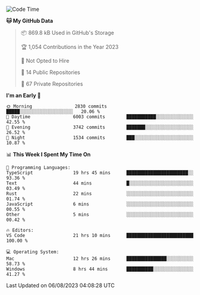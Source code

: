 <!--START_SECTION:waka-->
![Code Time](http://img.shields.io/badge/Code%20Time-4%2C416%20hrs%2015%20mins-blue)

**🐱 My GitHub Data** 

> 📦 869.8 kB Used in GitHub's Storage 
 > 
> 🏆 1,054 Contributions in the Year 2023
 > 
> 🚫 Not Opted to Hire
 > 
> 📜 14 Public Repositories 
 > 
> 🔑 67 Private Repositories 
 > 
**I'm an Early 🐤** 

```text
🌞 Morning                2830 commits        █████░░░░░░░░░░░░░░░░░░░░   20.06 % 
🌆 Daytime                6003 commits        ███████████░░░░░░░░░░░░░░   42.55 % 
🌃 Evening                3742 commits        ███████░░░░░░░░░░░░░░░░░░   26.52 % 
🌙 Night                  1534 commits        ███░░░░░░░░░░░░░░░░░░░░░░   10.87 % 
```


📊 **This Week I Spent My Time On** 

```text
💬 Programming Languages: 
TypeScript               19 hrs 45 mins      ███████████████████████░░   93.36 % 
Text                     44 mins             █░░░░░░░░░░░░░░░░░░░░░░░░   03.49 % 
Rust                     22 mins             ░░░░░░░░░░░░░░░░░░░░░░░░░   01.74 % 
JavaScript               6 mins              ░░░░░░░░░░░░░░░░░░░░░░░░░   00.55 % 
Other                    5 mins              ░░░░░░░░░░░░░░░░░░░░░░░░░   00.42 % 

🔥 Editors: 
VS Code                  21 hrs 10 mins      █████████████████████████   100.00 % 

💻 Operating System: 
Mac                      12 hrs 26 mins      ███████████████░░░░░░░░░░   58.73 % 
Windows                  8 hrs 44 mins       ██████████░░░░░░░░░░░░░░░   41.27 % 
```


 Last Updated on 06/08/2023 04:08:28 UTC
<!--END_SECTION:waka-->

